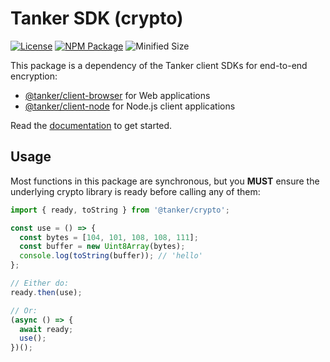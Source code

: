 # Tanker SDK (crypto)

[![License](https://img.shields.io/badge/License-Apache%202.0-blue.svg)](https://opensource.org/licenses/Apache-2.0)
[![NPM Package](https://img.shields.io/npm/v/@tanker/crypto.svg)](http://npmjs.org/package/@tanker/crypto)
![Minified Size](https://img.shields.io/bundlephobia/minzip/@tanker/crypto.svg)

This package is a dependency of the Tanker client SDKs for end-to-end encryption:

* [@tanker/client-browser](https://www.npmjs.com/package/@tanker/client-browser) for Web applications
* [@tanker/client-node](https://www.npmjs.com/package/@tanker/client-node) for Node.js client applications

Read the [documentation](https://docs.tanker.io/latest/) to get started.

## Usage

Most functions in this package are synchronous, but you **MUST** ensure the underlying crypto library is ready before calling any of them:

```js
import { ready, toString } from '@tanker/crypto';

const use = () => {
  const bytes = [104, 101, 108, 108, 111];
  const buffer = new Uint8Array(bytes);
  console.log(toString(buffer)); // 'hello'
};

// Either do:
ready.then(use);

// Or:
(async () => {
  await ready;
  use();
})();
```
